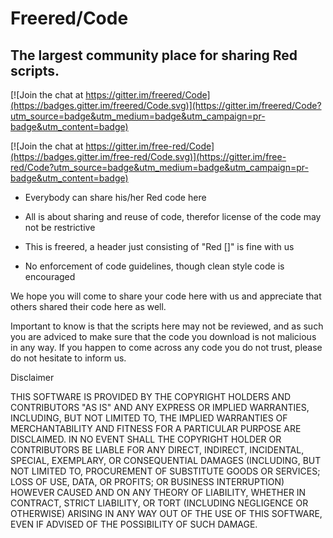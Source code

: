 # Freered/Code 
## The largest community place for sharing Red scripts.

[![Join the chat at https://gitter.im/freered/Code](https://badges.gitter.im/freered/Code.svg)](https://gitter.im/freered/Code?utm_source=badge&utm_medium=badge&utm_campaign=pr-badge&utm_content=badge)

[![Join the chat at https://gitter.im/free-red/Code](https://badges.gitter.im/free-red/Code.svg)](https://gitter.im/free-red/Code?utm_source=badge&utm_medium=badge&utm_campaign=pr-badge&utm_content=badge)

* Everybody can share his/her Red code here

* All is about sharing and reuse of code, therefor license of the code may not be restrictive 

* This is freered, a header just consisting of "Red []" is fine with us

* No enforcement of code guidelines, though clean style code is encouraged

We hope you will come to share your code here with us and appreciate that others shared their code here as well.

Important to know is that the scripts here may not be reviewed, and as such you are adviced to make sure that the code you download is not malicious in any way. If you happen to come across any code you do not trust, please do not hesitate to inform us.

Disclaimer

THIS SOFTWARE IS PROVIDED BY THE COPYRIGHT HOLDERS AND CONTRIBUTORS "AS IS" AND
		ANY EXPRESS OR IMPLIED WARRANTIES, INCLUDING, BUT NOT LIMITED TO, THE IMPLIED
		WARRANTIES OF MERCHANTABILITY AND FITNESS FOR A PARTICULAR PURPOSE ARE
		DISCLAIMED. IN NO EVENT SHALL THE COPYRIGHT HOLDER OR CONTRIBUTORS BE LIABLE
		FOR ANY DIRECT, INDIRECT, INCIDENTAL, SPECIAL, EXEMPLARY, OR CONSEQUENTIAL
		DAMAGES (INCLUDING, BUT NOT LIMITED TO, PROCUREMENT OF SUBSTITUTE GOODS OR
		SERVICES; LOSS OF USE, DATA, OR PROFITS; OR BUSINESS INTERRUPTION) HOWEVER
		CAUSED AND ON ANY THEORY OF LIABILITY, WHETHER IN CONTRACT, STRICT LIABILITY,
		OR TORT (INCLUDING NEGLIGENCE OR OTHERWISE) ARISING IN ANY WAY OUT OF THE USE
		OF THIS SOFTWARE, EVEN IF ADVISED OF THE POSSIBILITY OF SUCH DAMAGE.
